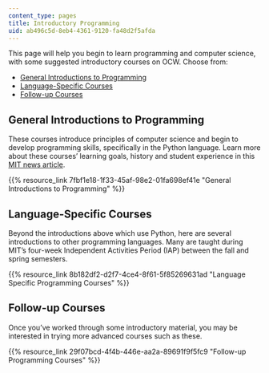 ```yaml
---
content_type: pages
title: Introductory Programming
uid: ab496c5d-8eb4-4361-9120-fa48d2f5afda
---
```

This page will help you begin to learn programming and computer science, with some suggested introductory courses on OCW. Choose from:

- [General Introductions to Programming](https://ocw.mit.edu/courses/intro-programming/#general)
- [Language-Specific Courses](https://ocw.mit.edu/courses/intro-programming/#language)
- [Follow-up Courses](https://ocw.mit.edu/courses/intro-programming/#followup)

## **General Introductions to Programming**

These courses introduce principles of computer science and begin to develop programming skills, specifically in the Python language. Learn more about these courses’ learning goals, history and student experience in this [MIT news article](https://news.mit.edu/2018/class-computer-science-programming-python-0504).

{{% resource_link 7fbf1e18-1f33-45af-98e2-01fa698ef41e "General Introductions to Programming" %}}

## **Language-Specific Courses**

Beyond the introductions above which use Python, here are several introductions to other programming languages. Many are taught during MIT’s four-week Independent Activities Period (IAP) between the fall and spring semesters.

{{% resource_link 8b182df2-d2f7-4ce4-8f61-5f85269631ad "Language Specific Programming Courses" %}}

## **Follow-up Courses**

Once you’ve worked through some introductory material, you may be interested in trying more advanced courses such as these.

{{% resource_link 29f07bcd-4f4b-446e-aa2a-89691f9f5fc9 "Follow-up Programming Courses" %}}